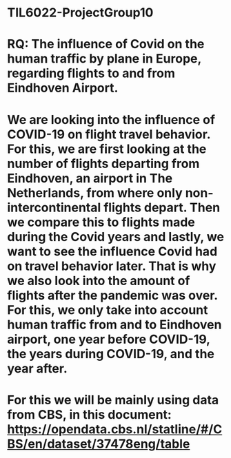 # TIL6022-ProjectGroup10


# RQ: The influence of Covid on the human traffic by plane in Europe, regarding flights to and from Eindhoven Airport.

# We are looking into the influence of COVID-19 on flight travel behavior. For this, we are first looking at the number of flights departing from Eindhoven, an airport in The Netherlands, from where only non-intercontinental flights depart. Then we compare this to flights made during the Covid years and lastly, we want to see the influence Covid had on travel behavior later. That is why we also look into the amount of flights after the pandemic was over. For this, we only take into account human traffic from and to Eindhoven airport, one year before COVID-19, the years during COVID-19, and the year after.
# For this we will be mainly using data from CBS, in this document: https://opendata.cbs.nl/statline/#/CBS/en/dataset/37478eng/table
